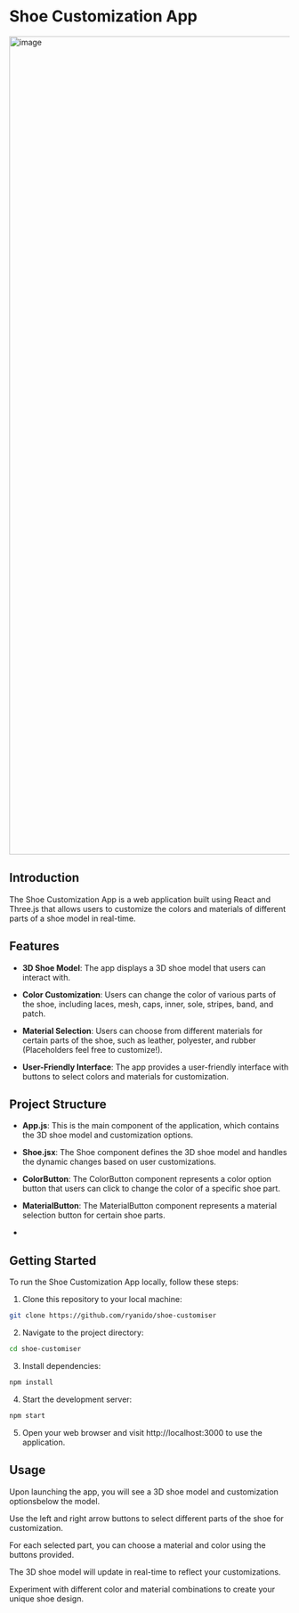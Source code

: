 # Shoe Customization App
<img width="1470" alt="image" src="https://github.com/ryanido/shoe-customiser/assets/74929384/8a4006ad-9eda-4a7e-83b9-4487ae1afa3c">


## Introduction

The Shoe Customization App is a web application built using React and Three.js that allows users to customize the colors and materials of different parts of a shoe model in real-time.

## Features

- **3D Shoe Model**: The app displays a 3D shoe model that users can interact with.

- **Color Customization**: Users can change the color of various parts of the shoe, including laces, mesh, caps, inner, sole, stripes, band, and patch.

- **Material Selection**: Users can choose from different materials for certain parts of the shoe, such as leather, polyester, and rubber (Placeholders feel free to customize!).

- **User-Friendly Interface**: The app provides a user-friendly interface with buttons to select colors and materials for customization.

## Project Structure

- **App.js**: This is the main component of the application, which contains the 3D shoe model and customization options.

- **Shoe.jsx**: The Shoe component defines the 3D shoe model and handles the dynamic changes based on user customizations.

- **ColorButton**: The ColorButton component represents a color option button that users can click to change the color of a specific shoe part.

- **MaterialButton**: The MaterialButton component represents a material selection button for certain shoe parts.
- 
## Getting Started

To run the Shoe Customization App locally, follow these steps:

1. Clone this repository to your local machine:

 ```bash
 git clone https://github.com/ryanido/shoe-customiser
 ```
2. Navigate to the project directory:

  ```bash
  cd shoe-customiser
  ```
3. Install dependencies:

  ```bash
  npm install
  ```
4. Start the development server:

  ```bash
  npm start
  ```
5. Open your web browser and visit http://localhost:3000 to use the application.

## Usage
Upon launching the app, you will see a 3D shoe model and customization optionsbelow the model.

Use the left and right arrow buttons to select different parts of the shoe for customization.

For each selected part, you can choose a material and color using the buttons provided.

The 3D shoe model will update in real-time to reflect your customizations.

Experiment with different color and material combinations to create your unique shoe design.


